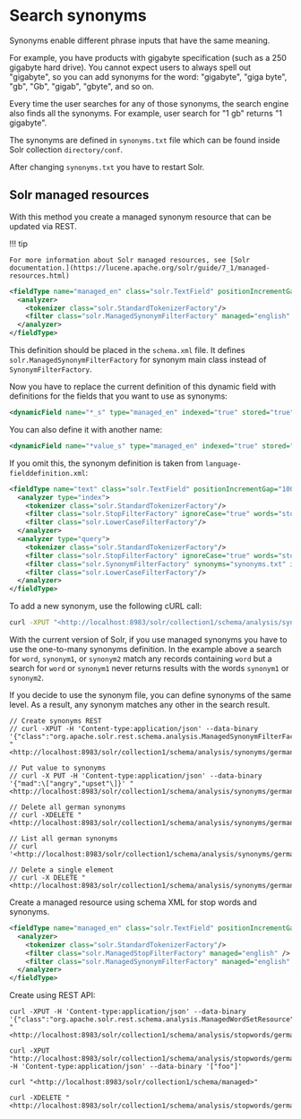 # Search synonyms

Synonyms enable different phrase inputs that have the same meaning.

For example, you have products with gigabyte specification (such as a 250 gigabyte hard drive).
You cannot expect users to always spell out "gigabyte", so you can add synonyms for the word:
"gigabyte", "giga byte", "gb", "Gb", "gigab", "gbyte", and so on.

Every time the user searches for any of those synonyms, the search engine also finds all the synonyms.
For example, user search for "1 gb" returns "1 gigabyte".

The synonyms are defined in `synonyms.txt` file which can be found inside Solr collection `directory/conf`.

After changing `synonyms.txt` you have to restart Solr.

## Solr managed resources

With this method you create a managed synonym resource that can be updated via REST.

!!! tip

    For more information about Solr managed resources, see [Solr documentation.](https://lucene.apache.org/solr/guide/7_1/managed-resources.html)

``` xml
<fieldType name="managed_en" class="solr.TextField" positionIncrementGap="100">
  <analyzer>
    <tokenizer class="solr.StandardTokenizerFactory"/>
    <filter class="solr.ManagedSynonymFilterFactory" managed="english" />
  </analyzer>
</fieldType>
```

This definition should be placed in the `schema.xml` file. It defines `solr.ManagedSynonymFilterFactory` for synonym main class instead of `SynonymFilterFactory`.

Now you have to replace the current definition of this dynamic field with definitions for the fields that you want to use as synonyms:

``` xml
<dynamicField name="*_s" type="managed_en" indexed="true" stored="true" multiValued="true"/>
```

You can also define it with another name:

``` xml
<dynamicField name="*value_s" type="managed_en" indexed="true" stored="true" multiValued="true"/>
```

If you omit this, the synonym definition is taken from `language-fielddefinition.xml`:

``` xml
<fieldType name="text" class="solr.TextField" positionIncrementGap="100">
  <analyzer type="index">
    <tokenizer class="solr.StandardTokenizerFactory"/>
    <filter class="solr.StopFilterFactory" ignoreCase="true" words="stopwords.txt" enablePositionIncrements="true" />
    <filter class="solr.LowerCaseFilterFactory"/>
  </analyzer>
  <analyzer type="query">
    <tokenizer class="solr.StandardTokenizerFactory"/>
    <filter class="solr.StopFilterFactory" ignoreCase="true" words="stopwords.txt" enablePositionIncrements="true" />
    <filter class="solr.SynonymFilterFactory" synonyms="synonyms.txt" ignoreCase="true" expand="true"/>
    <filter class="solr.LowerCaseFilterFactory"/>
  </analyzer>
</fieldType>
```

To add a new synonym, use the following cURL call:

``` bash
curl -XPUT "<http://localhost:8983/solr/collection1/schema/analysis/synonyms/english>" -H 'Content-type:application/json' --data-binary '{"word":\["synonym1","synonym2"\]}'
```

With the current version of Solr, if you use managed synonyms you have to use the one-to-many synonyms definition.
In the example above a search for `word`, `synonym1`, or `synonym2` match any records containing `word` but a search for `word` or `synonym1` never returns results with the words `synonym1` or `synonym2`.

If you decide to use the synonym file, you can define synonyms of the same level.
As a result, any synonym matches any other in the search result.

```
// Create synonyms REST  
// curl -XPUT -H 'Content-type:application/json' --data-binary '{"class":"org.apache.solr.rest.schema.analysis.ManagedSynonymFilterFactory$SynonymManager"}' "<http://localhost:8983/solr/collection1/schema/analysis/synonyms/german>"

// Put value to synonyms  
// curl -X PUT -H 'Content-type:application/json' --data-binary '{"mad":\["angry","upset"\]}' "<http://localhost:8983/solr/collection1/schema/analysis/synonyms/german>"

// Delete all german synonyms  
// curl -XDELETE "<http://localhost:8983/solr/collection1/schema/analysis/synonyms/german>"

// List all german synonyms  
// curl '<http://localhost:8983/solr/collection1/schema/analysis/synonyms/german>'

// Delete a single element  
// curl -X DELETE "<http://localhost:8983/solr/collection1/schema/analysis/synonyms/german/mad>"
```

Create a managed resource using schema XML for stop words and synonyms.

``` xml
<fieldType name="managed_en" class="solr.TextField" positionIncrementGap="100">
  <analyzer>
    <tokenizer class="solr.StandardTokenizerFactory"/>
    <filter class="solr.ManagedStopFilterFactory" managed="english" />
    <filter class="solr.ManagedSynonymFilterFactory" managed="english" />
  </analyzer>
</fieldType>
```

Create using REST API:

```
curl -XPUT -H 'Content-type:application/json' --data-binary '{"class":"org.apache.solr.rest.schema.analysis.ManagedWordSetResource"}' "<http://localhost:8983/solr/collection1/schema/analysis/stopwords/german>"

curl -XPUT "http://localhost:8983/solr/collection1/schema/analysis/stopwords/german" -H 'Content-type:application/json' --data-binary '["foo"]'

curl "<http://localhost:8983/solr/collection1/schema/managed>"

curl -XDELETE "<http://localhost:8983/solr/collection1/schema/analysis/stopwords/german>"
```

